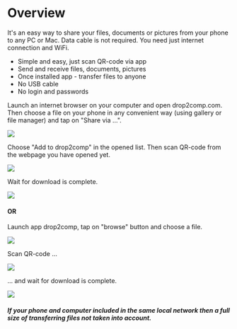 Overview
========

It's an easy way to share your files, documents or pictures from your phone to any PC or Mac. Data cable is not required. You need just internet connection and WiFi.

* Simple and easy, just scan QR-code via app
* Send and receive files, documents, pictures
* Once installed app - transfer files to anyone
* No USB cable
* No login and passwords

Launch an internet browser on your computer and open drop2comp.com. Then choose a file on your phone in any convenient way (using gallery or file manager) and tap on "Share via …".

![](http://drop2comp.com/images/img1m1.png)

Choose "Add to drop2comp" in the opened list. Then scan QR-code from the webpage you have opened yet.

![](http://drop2comp.com/images/img2.png)

Wait for download is complete.

![](http://drop2comp.com/images/img3.png)

#### OR

Launch app drop2comp, tap on "browse" button and choose a file.

![](http://drop2comp.com/images/img1m2.png)

Scan QR-code ...

![](http://drop2comp.com/images/img2.png)

... and wait for download is complete.

![](http://drop2comp.com/images/img2.png)

##### If your phone and computer included in the same local network then a full size of transferring files not taken into account.
